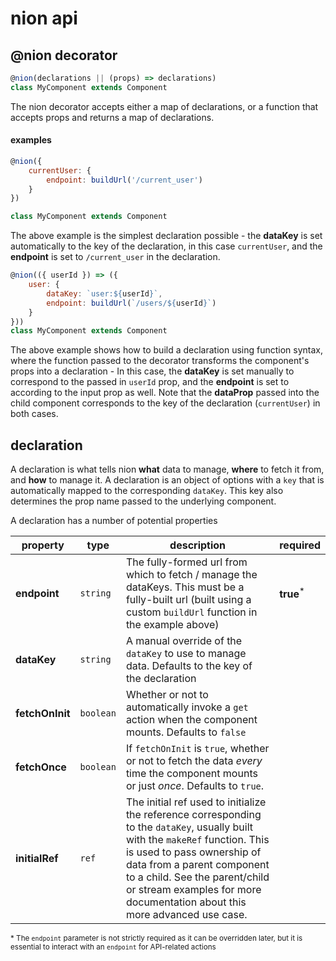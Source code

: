 # nion api

## @nion decorator

```javascript
@nion(declarations || (props) => declarations)
class MyComponent extends Component
```

The nion decorator accepts either a map of declarations, or a function that accepts props and returns a map of declarations.

#### examples

```javascript
@nion({
    currentUser: {
        endpoint: buildUrl('/current_user')
    }
})

class MyComponent extends Component
```

The above example is the simplest declaration possible - the **dataKey** is set automatically to the key of the declaration, in this case `currentUser`, and the **endpoint** is set to `/current_user` in the declaration.

```javascript
@nion(({ userId }) => ({
    user: {
        dataKey: `user:${userId}`,
        endpoint: buildUrl(`/users/${userId}`)
    }
}))
class MyComponent extends Component
```

The above example shows how to build a declaration using function syntax, where the function passed to the decorator transforms the component's props into a declaration - In this case, the **dataKey** is set manually to correspond to the passed in `userId` prop, and the **endpoint** is set to according to the input prop as well. Note that the **dataProp** passed into the child component corresponds to the key of the declaration (`currentUser`) in both cases.

## declaration

A declaration is what tells nion **what** data to manage, **where** to fetch it from, and **how** to manage it. A declaration is an object of options with a `key` that is automatically mapped to the corresponding `dataKey`. This key also determines the prop name passed to the underlying component.

A declaration has a number of potential properties

| property        | type      | description                                                                                                                                                                                                                                                                                              | required              |
| --------------- | --------- | -------------------------------------------------------------------------------------------------------------------------------------------------------------------------------------------------------------------------------------------------------------------------------------------------------- | --------------------- |
| **endpoint**    | `string`  | The fully-formed url from which to fetch / manage the dataKeys. This must be a fully-built url (built using a custom `buildUrl` function in the example above)                                                                                                                                           | **true**<sup>\*</sup> |
| **dataKey**     | `string`  | A manual override of the `dataKey` to use to manage data. Defaults to the key of the declaration                                                                                                                                                                                                         |
| **fetchOnInit** | `boolean` | Whether or not to automatically invoke a `get` action when the component mounts. Defaults to `false`                                                                                                                                                                                                     |
| **fetchOnce**   | `boolean` | If `fetchOnInit` is `true`, whether or not to fetch the data _every_ time the component mounts or just _once_. Defaults to `true`.                                                                                                                                                                       |
| **initialRef**  | `ref`     | The initial ref used to initialize the reference corresponding to the `dataKey`, usually built with the `makeRef` function. This is used to pass ownership of data from a parent component to a child. See the parent/child or stream examples for more documentation about this more advanced use case. |

<small>\* The `endpoint` parameter is not strictly required as it can be overridden later, but it is essential to interact with an `endpoint` for API-related actions</small>
